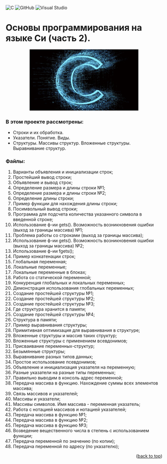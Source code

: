 ![C](https://img.shields.io/badge/c-%2300599C.svg?style=for-the-badge&logo=c&logoColor=white)
![GitHub](https://img.shields.io/badge/github-%23121011.svg?style=for-the-badge&logo=github&logoColor=white)
![Visual Studio](https://img.shields.io/badge/Visual%20Studio-5C2D91.svg?style=for-the-badge&logo=visual-studio&logoColor=white)
<a name="readme-top"></a>
# Основы программирования на языке Си (часть 2).
<p align="center">
<img src="images/C.png" alt="drawing" width="350"/>
</p>

### В этом проекте рассмотрены: 
- Строки и их обработка.
- Указатели. Понятие. Виды. 
- Структуры. Массивы структур. Вложенные структуры. Выравнивание структур. 

### Файлы: 
1. Варианты объявления и инициализации строк;
2. Простейший вывод строки;
3. Объявление и вывод строк;
4. Определение размера и длины строки №1;
5. Определение размера и длины строки №2;
6. Определение длины строки;
7. Пример функции для нахождения длины строки;
8. Посимвольный вывод строки;
9. Программа для подсчета количества указанного символа в введенной строке;
10. Использование ф-ии gets(). Возможность возникновения ошибки (выход за границы массива) №1;
11. Проблема работы со строками (выход за границы массива);
12. Использование ф-ии gets(). Возможность возникновения ошибки (выход за границы массива) №2;
13. Использование ф-ии fgets();
14. Пример конкатенации строк;
15. Глобальная переменная;
16. Локальные переменные;
17. Локальные переменные в блоках;
18. Работа со статической переменной;
19. Конкуренция глобальных и локальных переменных;
20. Демонстрация использования глобальных переменных;
21. Создание простейшей структуры №1;
22. Создание простейшей структуры №2;
23. Создание простейшей структуры №3;
24. Где структура хранится в памяти;
25. Создание простейшей структуры №4;
26. Структура в памяти;
27. Пример выравнивания структуры;
28. Примитивная оптимизация для выравнивания в структуре;
29. Вложенные структуры и массив таких структур;
30. Вложенные структуры с применением всевдонимов;
31. Присваивание переменных-структур;
32. Безымянные структуры;
33. Выравнивание разных типов данных;
34. Простое использование псевдонимов;
35. Объявление и инициализация указателя на переменную;
36. Разные указатели на разные типы переменных;
37. Правильно выводим в консоль адрес переменной;
38. Передача массива в функцию. Нахождение суммы всех элементов массива;
39. Связь массивов и указателей;
40. Массивы и указатели;
41. Массивы символов. Имя массива - переменная указатель;
42. Работа с нотацией массивов и нотацией указателей;
43. Передача массива в функцию №1;
44. Передача массива в функцию №2;
45. Передача массива в функцию №3;
46. Возведение вещественного числа в степень с использованием функции;
47. Передача переменной по значению (по копии);
48. Передача переменной по адресу (по указателю);

<p align="right">(<a href="#readme-top">back to top</a>)</p>
